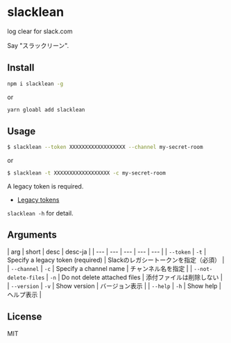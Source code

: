 # slacklean

log clear for slack.com

Say "スラックリーン".

## Install

```sh
npm i slacklean -g
```

or

```sh
yarn gloabl add slacklean
```

## Usage

```sh
$ slacklean --token XXXXXXXXXXXXXXXXXX --channel my-secret-room
```

or

```sh
$ slacklean -t XXXXXXXXXXXXXXXXXX -c my-secret-room
```

A legacy token is required.

- [Legacy tokens](https://api.slack.com/custom-integrations/legacy-tokens)

`slacklean -h` for detail.

## Arguments

| arg | short | desc | desc-ja |
| --- | --- | --- | --- | --- |
| `--token` | `-t` | Specify a legacy token (required) | Slackのレガシートークンを指定（必須） |
| `--channel` | `-c` | Specify a channel name | チャンネル名を指定 |
| `--not-delete-files` | `-n` | Do not delete attached files | 添付ファイルは削除しない |
| `--version` | `-v` | Show version | バージョン表示 |
| `--help` | `-h` | Show help | ヘルプ表示 |

## License
MIT
